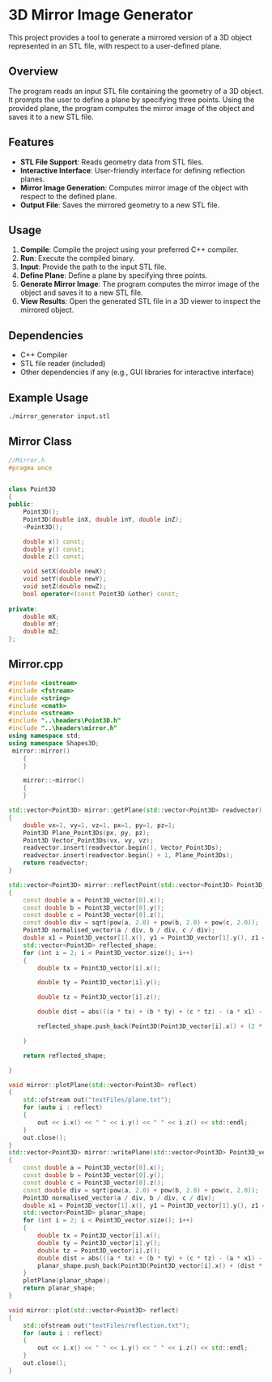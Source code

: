 # 3D Mirror Image Generator

This project provides a tool to generate a mirrored version of a 3D object represented in an STL file, with respect to a user-defined plane.

## Overview

The program reads an input STL file containing the geometry of a 3D object. It prompts the user to define a plane by specifying three points. Using the provided plane, the program computes the mirror image of the object and saves it to a new STL file.

## Features

- **STL File Support**: Reads geometry data from STL files.
- **Interactive Interface**: User-friendly interface for defining reflection planes.
- **Mirror Image Generation**: Computes mirror image of the object with respect to the defined plane.
- **Output File**: Saves the mirrored geometry to a new STL file.

## Usage

1. **Compile**: Compile the project using your preferred C++ compiler.
2. **Run**: Execute the compiled binary.
3. **Input**: Provide the path to the input STL file.
4. **Define Plane**: Define a plane by specifying three points.
5. **Generate Mirror Image**: The program computes the mirror image of the object and saves it to a new STL file.
6. **View Results**: Open the generated STL file in a 3D viewer to inspect the mirrored object.

## Dependencies

- C++ Compiler
- STL file reader (included)
- Other dependencies if any (e.g., GUI libraries for interactive interface)

## Example Usage

```bash
./mirror_generator input.stl
```
## Mirror Class

```c++
//Mirror.h
#pragma once


class Point3D
{
public:
    Point3D();
    Point3D(double inX, double inY, double inZ);
    ~Point3D();

    double x() const;
    double y() const;
    double z() const;

    void setX(double newX);
    void setY(double newY);
    void setZ(double newZ);
    bool operator<(const Point3D &other) const;
    
private:
    double mX;
    double mY;
    double mZ;
};
```
## Mirror.cpp

```c++
#include <iostream>
#include <fstream>
#include <string>
#include <cmath>
#include <sstream>
#include "..\headers\Point3D.h"
#include "..\headers\mirror.h"
using namespace std;
using namespace Shapes3D;
 mirror::mirror()
    {
    }

    mirror::~mirror()
    {
    }

std::vector<Point3D> mirror::getPlane(std::vector<Point3D> readvector)
{
    double vx=1, vy=1, vz=1, px=1, py=1, pz=1;
    Point3D Plane_Point3Ds(px, py, pz);
    Point3D Vector_Point3Ds(vx, vy, vz);
    readvector.insert(readvector.begin(), Vector_Point3Ds);
    readvector.insert(readvector.begin() + 1, Plane_Point3Ds);
    return readvector;
}

std::vector<Point3D> mirror::reflectPoint(std::vector<Point3D> Point3D_vector)
{
    const double a = Point3D_vector[0].x();
    const double b = Point3D_vector[0].y();
    const double c = Point3D_vector[0].z();
    const double div = sqrt(pow(a, 2.0) + pow(b, 2.0) + pow(c, 2.0));
    Point3D normalised_vector(a / div, b / div, c / div);
    double x1 = Point3D_vector[1].x(), y1 = Point3D_vector[1].y(), z1 = Point3D_vector[1].z();
    std::vector<Point3D> reflected_shape;
    for (int i = 2; i < Point3D_vector.size(); i++)
    {
        double tx = Point3D_vector[i].x();

        double ty = Point3D_vector[i].y();

        double tz = Point3D_vector[i].z();

        double dist = abs(((a * tx) + (b * ty) + (c * tz) - (a * x1) - (b * y1) - (c * z1)) / (div));

        reflected_shape.push_back(Point3D(Point3D_vector[i].x() + (2 * dist * normalised_vector.x()), Point3D_vector[i].y() + (2 * dist * normalised_vector.y()), Point3D_vector[i].z() + (2 * dist * normalised_vector.z())));

    }

    return reflected_shape;

}

void mirror::plotPlane(std::vector<Point3D> reflect)
{
    std::ofstream out("textFiles/plane.txt");
    for (auto i : reflect)
    {
        out << i.x() << " " << i.y() << " " << i.z() << std::endl;
    }
    out.close();
}
std::vector<Point3D> mirror::writePlane(std::vector<Point3D> Point3D_vector)
{
    const double a = Point3D_vector[0].x();
    const double b = Point3D_vector[0].y();
    const double c = Point3D_vector[0].z();
    const double div = sqrt(pow(a, 2.0) + pow(b, 2.0) + pow(c, 2.0));
    Point3D normalised_vector(a / div, b / div, c / div);
    double x1 = Point3D_vector[1].x(), y1 = Point3D_vector[1].y(), z1 = Point3D_vector[1].z();
    std::vector<Point3D> planar_shape;
    for (int i = 2; i < Point3D_vector.size(); i++)
    {
        double tx = Point3D_vector[i].x();
        double ty = Point3D_vector[i].y();
        double tz = Point3D_vector[i].z();
        double dist = abs(((a * tx) + (b * ty) + (c * tz) - (a * x1) - (b * y1) - (c * z1)) / (div));
        planar_shape.push_back(Point3D(Point3D_vector[i].x() + (dist * normalised_vector.x()), Point3D_vector[i].y() + (dist * normalised_vector.y()), Point3D_vector[i].z() + (dist * normalised_vector.z())));
    }
    plotPlane(planar_shape);
    return planar_shape;
}

void mirror::plot(std::vector<Point3D> reflect)
{
    std::ofstream out("textFiles/reflection.txt");
    for (auto i : reflect)
    {
        out << i.x() << " " << i.y() << " " << i.z() << std::endl;
    }
    out.close();
}
```



